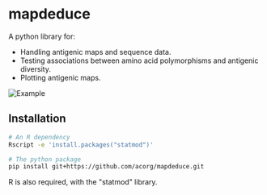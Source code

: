 # mapdeduce

A python library for:

-   Handling antigenic maps and sequence data.
-   Testing associations between amino acid polymorphisms and antigenic
    diversity.
-   Plotting antigenic maps.

![Example](data/example.png)

## Installation

```bash
# An R dependency
Rscript -e 'install.packages("statmod")'

# The python package
pip install git+https://github.com/acorg/mapdeduce.git
```

R is also required, with the "statmod" library.